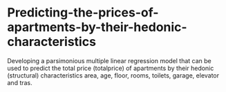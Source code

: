 # Predicting-the-prices-of-apartments-by-their-hedonic-characteristics
Developing a parsimonious multiple linear regression model that can be used to predict the total price (totalprice) of apartments by their hedonic (structural) characteristics area, age, floor, rooms, toilets, garage, elevator and tras.
